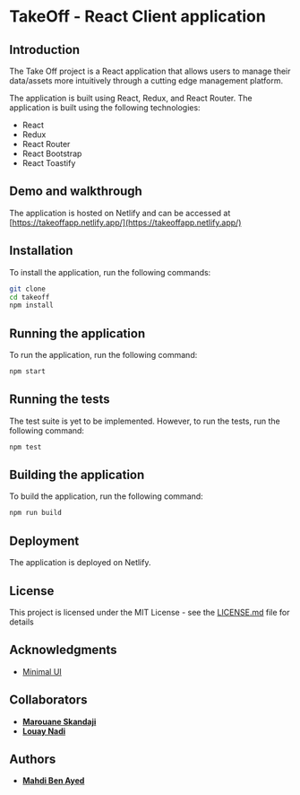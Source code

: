 # TakeOff - React Client application

## Introduction

The Take Off project is a React application that allows users to manage their data/assets more intuitively through a cutting edge management platform.

The application is built using React, Redux, and React Router. The application is built using the following technologies:

- React
- Redux
- React Router
- React Bootstrap
- React Toastify

## Demo and walkthrough

The application is hosted on Netlify and can be accessed at [https://takeoffapp.netlify.app/](https://takeoffapp.netlify.app/)

## Installation

To install the application, run the following commands:

```bash
git clone
cd takeoff
npm install
```

## Running the application

To run the application, run the following command:

```bash
npm start
```

## Running the tests

The test suite is yet to be implemented. However, to run the tests, run the following command:

```bash
npm test
```

## Building the application

To build the application, run the following command:

```bash
npm run build
```

## Deployment

The application is deployed on Netlify.

## License

This project is licensed under the MIT License - see the [LICENSE.md](LICENSE) file for details

## Acknowledgments

- [Minimal UI](https://minimals.cc/)

## Collaborators

- [**Marouane Skandaji**](https://github.com/marouenes)
- [**Louay Nadi**](https://github.com/louay321)

## Authors

- [**Mahdi Ben Ayed**](https://github.com/BenAyedMehdi)
